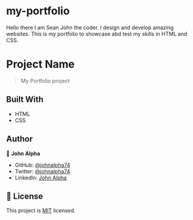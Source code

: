 # my-portfolio

Hello there I am Sean John the coder. I design and develop amazing websites. This is my portfolio to showcase abd test my skills in HTML and CSS.

# Project Name

> My Portfolio project

## Built With

- HTML
- CSS

## Author

👤 **John Alpha**

- GitHub: [@johnalpha74](https://github.com/johnalpha74)
- Twitter: [@johnalpha74](https://twitter.com/johnalpha74)
- LinkedIn: [John Alpha](https://linkedin.com/in/johnalpha74)

## 📝 License

This project is [MIT](./MIT.md) licensed.
